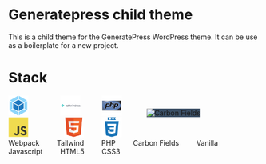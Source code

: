 <h1>Generatepress child theme</h1>

<p>This is a child theme for the GeneratePress WordPress theme. It can be use as a boilerplate for a new project.</p>

<h1>Stack</h1>
<div>
  <img src="https://github.com/devicons/devicon/blob/master/icons/webpack/webpack-original.svg" title="Webpack" alt="Webpack" width="40" height="40"/>&nbsp;&ensp;&ensp;&ensp;&ensp;&ensp;&ensp;&ensp;&ensp;
  <img src="https://github.com/devicons/devicon/blob/master/icons/tailwindcss/tailwindcss-original-wordmark.svg" title="Tailwind" alt="Tailwind" width="40" height="40"/>&nbsp;&ensp;&ensp;&ensp;&ensp;&ensp;
  <img src="https://github.com/devicons/devicon/blob/master/icons/php/php-original.svg" title="php" alt="php" width="40" height="40"/>&nbsp;&ensp;&ensp;&ensp;&ensp;&ensp;&ensp;
  <img src="https://wp-kama.ru/wp-content/uploads/2017/05/carbon-fields-poster.png" title="Carbon Fields" alt="Carbon Fields" style="background:#3b4f65;" width="40" height="40"/>&nbsp;&ensp;&ensp;&ensp;&ensp;&ensp;&ensp;&ensp;&ensp;&ensp;&ensp;&ensp;&ensp;&ensp;
  <img src="https://github.com/devicons/devicon/blob/master/icons/javascript/javascript-original.svg" title="Vanilla JavaScript" alt="JavaScript" width="40" height="40"/>&nbsp;&ensp;&ensp;&ensp;&ensp;&ensp;&ensp;&ensp;&ensp;&ensp;
  <img src="https://github.com/devicons/devicon/blob/master/icons/html5/html5-original.svg" title="HTML5" alt="HTML" width="40" height="40"/>&nbsp;&ensp;&ensp;&ensp;&ensp;
  <img src="https://github.com/devicons/devicon/blob/master/icons/css3/css3-plain-wordmark.svg"  title="CSS3" alt="CSS" width="40" height="40"/>&nbsp;&ensp;&ensp;&ensp;&ensp;&ensp;
</div>
<div>
  <span>Webpack</span>&ensp;&ensp;&ensp;&ensp;&ensp;<span>Tailwind</span>&ensp;&ensp;&ensp;&ensp;&ensp;<span>PHP</span>&ensp;&ensp;&ensp;&ensp;&ensp;<span>Carbon Fields</span>&ensp;&ensp;&ensp;&ensp;&ensp;<span>Vanilla Javascript</span>&ensp;&ensp;&ensp;&ensp;&ensp;<span>HTML5</span>&ensp;&ensp;&ensp;&ensp;&ensp;<span>CSS3</span>
</div>
